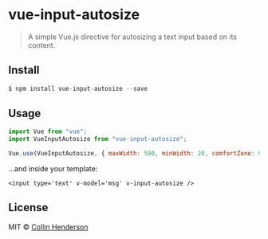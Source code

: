 # vue-input-autosize

> A simple Vue.js directive for autosizing a text input based on its content.

## Install

```js
$ npm install vue-input-autosize --save
```

## Usage

```js
import Vue from "vue";
import VueInputAutosize from "vue-input-autosize";

Vue.use(VueInputAutosize, { maxWidth: 500, minWidth: 20, comfortZone: 0 });
```

...and inside your template:

`<input type='text' v-model='msg' v-input-autosize />`

## License

MIT © [Collin Henderson](https://github.com/syropian)
